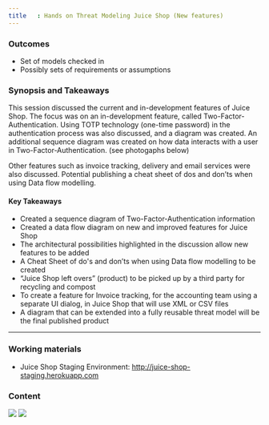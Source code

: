 ```yaml
---
title   : Hands on Threat Modeling Juice Shop (New features)
---
```


### Outcomes

- Set of models checked in  
- Possibly sets of requirements or assumptions

### Synopsis and Takeaways

This session discussed the current and in-development features of Juice Shop. The focus was on an in-development feature, called Two-Factor-Authentication. Using TOTP technology (one-time password) in the authentication process was also discussed, and a diagram was created. An additional sequence diagram was created on how data interacts with a user in Two-Factor-Authentication.  (see photogaphs below)

Other features such as invoice tracking, delivery and email services were also discussed. Potential publishing a cheat sheet of dos and don’ts when using Data flow modelling.

#### Key Takeaways

- Created a sequence diagram of Two-Factor-Authentication information
- Created a data flow diagram on new and improved features for Juice Shop
- The architectural possibilities highlighted in the discussion allow new features to be added
- A Cheat Sheet of do's and don’ts when using Data flow modelling to be created
- “Juice Shop left overs” (product) to be picked up by a third party for recycling and compost
- To create a feature for Invoice tracking, for the accounting team using a separate UI dialog, in Juice Shop that will use XML or CSV files
- A diagram that can be extended into a fully reusable threat model will be the final published product

--- 

### Working materials

* Juice Shop Staging Environment: <http://juice-shop-staging.herokuapp.com>

### Content

[![](https://raw.githubusercontent.com/OWASP/owasp-summit-2017/master/Working-Sessions/Threat-Model/whiteboard-photos/PM-2-Picture-1.jpg)](https://raw.githubusercontent.com/OWASP/owasp-summit-2017/master/Working-Sessions/Threat-Model/whiteboard-photos/PM-2-Picture-1.jpg)
[![](https://raw.githubusercontent.com/OWASP/owasp-summit-2017/master/Working-Sessions/Threat-Model/whiteboard-photos/PM-2-Picture-2.jpg)](https://raw.githubusercontent.com/OWASP/owasp-summit-2017/master/Working-Sessions/Threat-Model/whiteboard-photos/PM-2-Picture-2.jpg)

